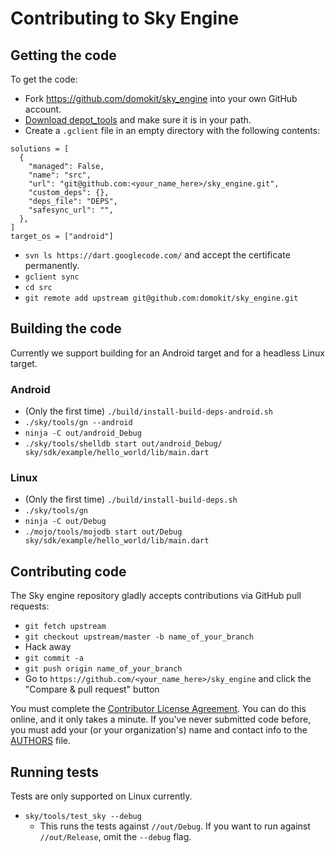 Contributing to Sky Engine
==========================

Getting the code
----------------

To get the code:

 * Fork https://github.com/domokit/sky_engine into your own GitHub account.
 * [Download depot_tools](http://www.chromium.org/developers/how-tos/install-depot-tools)
   and make sure it is in your path.
 * Create a `.gclient` file in an empty directory with the following contents:

```
solutions = [
  {
    "managed": False,
    "name": "src",
    "url": "git@github.com:<your_name_here>/sky_engine.git",
    "custom_deps": {},
    "deps_file": "DEPS",
    "safesync_url": "",
  },
]
target_os = ["android"]
```

 * `svn ls https://dart.googlecode.com/` and accept the certificate permanently.
 * `gclient sync`
 * `cd src`
 * `git remote add upstream git@github.com:domokit/sky_engine.git`

Building the code
-----------------

Currently we support building for an Android target and for a headless Linux
target.

### Android

* (Only the first time) `./build/install-build-deps-android.sh`
* `./sky/tools/gn --android`
* `ninja -C out/android_Debug`
* `./sky/tools/shelldb start out/android_Debug/ sky/sdk/example/hello_world/lib/main.dart`

### Linux

* (Only the first time) `./build/install-build-deps.sh`
* `./sky/tools/gn`
* `ninja -C out/Debug`
* `./mojo/tools/mojodb start out/Debug sky/sdk/example/hello_world/lib/main.dart`

Contributing code
-----------------

The Sky engine repository gladly accepts contributions via GitHub pull requests:

 * `git fetch upstream`
 * `git checkout upstream/master -b name_of_your_branch`
 * Hack away
 * `git commit -a`
 * `git push origin name_of_your_branch`
 * Go to `https://github.com/<your_name_here>/sky_engine` and click the
   "Compare & pull request" button

You must complete the
[Contributor License Agreement](https://cla.developers.google.com/clas).
You can do this online, and it only takes a minute.
If you've never submitted code before, you must add your (or your
organization's) name and contact info to the [AUTHORS](AUTHORS) file.

Running tests
-------------

Tests are only supported on Linux currently.

 * ``sky/tools/test_sky --debug``
   * This runs the tests against ``//out/Debug``. If you want to run against
     ``//out/Release``, omit the ``--debug`` flag.
